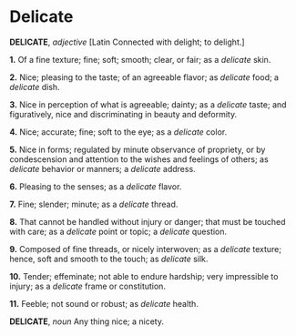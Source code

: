 # Delicate

**DELICATE**, _adjective_ \[Latin Connected with delight; to delight.\]

**1.** Of a fine texture; fine; soft; smooth; clear, or fair; as a _delicate_ skin.

**2.** Nice; pleasing to the taste; of an agreeable flavor; as _delicate_ food; a _delicate_ dish.

**3.** Nice in perception of what is agreeable; dainty; as a _delicate_ taste; and figuratively, nice and discriminating in beauty and deformity.

**4.** Nice; accurate; fine; soft to the eye; as a _delicate_ color.

**5.** Nice in forms; regulated by minute observance of propriety, or by condescension and attention to the wishes and feelings of others; as _delicate_ behavior or manners; a _delicate_ address.

**6.** Pleasing to the senses; as a _delicate_ flavor.

**7.** Fine; slender; minute; as a _delicate_ thread.

**8.** That cannot be handled without injury or danger; that must be touched with care; as a _delicate_ point or topic; a _delicate_ question.

**9.** Composed of fine threads, or nicely interwoven; as a _delicate_ texture; hence, soft and smooth to the touch; as _delicate_ silk.

**10.** Tender; effeminate; not able to endure hardship; very impressible to injury; as a _delicate_ frame or constitution.

**11.** Feeble; not sound or robust; as _delicate_ health.

**DELICATE**, _noun_ Any thing nice; a nicety.